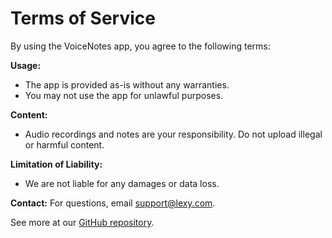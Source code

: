# Terms of Service

By using the VoiceNotes app, you agree to the following terms:

**Usage:**
- The app is provided as-is without any warranties.
- You may not use the app for unlawful purposes.

**Content:**
- Audio recordings and notes are your responsibility. Do not upload illegal or harmful content.

**Limitation of Liability:**
- We are not liable for any damages or data loss.

**Contact:**
For questions, email [support@lexy.com](mailto:ekincan@casim.com).

See more at our [GitHub repository](https://github.com/eccsm/vapp).

